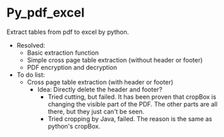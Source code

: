 # Py_pdf_excel

Extract tables from pdf to excel by python.

- Resolved:
  - Basic extraction function
  - Simple cross page table extraction (without header or footer)
  - PDF encryption and decryption
- To do list:
  - Cross page table extraction (with header or footer)
    - Idea: Directly delete the header and footer?
      - Tried cutting, but failed. It has been proven that cropBox is changing the visible part of the PDF. The other parts are all there, but they just can't be seen.
      - Tried cropping by Java, failed. The reason is the same as python's cropBox.
